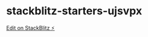 # stackblitz-starters-ujsvpx

[Edit on StackBlitz ⚡️](https://stackblitz.com/edit/stackblitz-starters-ujsvpx)